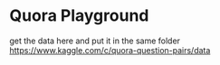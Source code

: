 # Quora Playground

get the data here and put it in the same folder https://www.kaggle.com/c/quora-question-pairs/data
